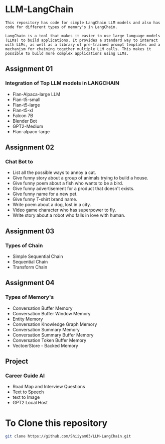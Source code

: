 # LLM-LangChain

    This repository has code for simple LangChain LLM models and also has code for different types of memory's in LangChain.

    LangChain is a tool that makes it easier to use large language models (LLMs) to build applications. It provides a standard way to interact with LLMs, as well as a library of pre-trained prompt templates and a mechanism for chaining together multiple LLM calls. This makes it possible to build more complex applications using LLMs.

## Assignment 01
### Integration of Top LLM models in LANGCHAIN

- Flan-Alpaca-large LLM
- Flan-t5-small
- Flan-t5-large
- Flan-t5-xl
- Falcon 7B
- Blender Bot
- GPT2-Medium
- Flan-alpaco-large

## Assignment 02
### Chat Bot to

- List all the possible ways to annoy a cat.
- Give funny story about a group of animals trying to build a house.
- Give funny poem about a fish who wants to be a bird.
- Give funny advertisement for a product that doesn't exists.
- Give funny name for a new pet.
- Give funny T-shirt brand name.
- Write poem about a dog, lost in a city.
- Video game character who has superpower to fly.
- Write story about a robot who falls in love with human.

## Assignment 03
### Types of Chain

- Simple Sequential Chain
- Sequential Chain
- Transform Chain

## Assignment 04
### Types of Memory's

- Conversation Buffer Memory
- Conversation Buffer Window Memory
- Entity Memory
- Conversation Knowledge Graph Memory
- Conversation Summary Memory
- Conversation Summary Buffer Memory
- Conversation Token Buffer Memory
- VectoerStore - Backed Memory

## Project
### Career Guide AI

- Road Map and Interview Questions
- Text to Speech
- text to Image
- GPT2 Local Host

# To Clone this repository

```bash
git clone https://github.com/Shiiyam03/LLM-LangChain.git
```

